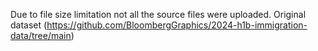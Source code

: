 Due to file size limitation not all the source files were uploaded. Original dataset (https://github.com/BloombergGraphics/2024-h1b-immigration-data/tree/main)
